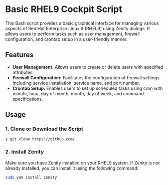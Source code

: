 # Basic RHEL9 Cockpit Script

This Bash script provides a basic graphical interface for managing various aspects of Red Hat Enterprise Linux 9 (RHEL9) using Zenity dialogs. It allows users to perform tasks such as user management, firewall configuration, and crontab setup in a user-friendly manner.

## Features

- **User Management:** Allows users to create or delete users with specified attributes.
- **Firewall Configuration:** Facilitates the configuration of firewall settings including service installation, service name, and port number.
- **Crontab Setup:** Enables users to set up scheduled tasks using cron with minute, hour, day of month, month, day of week, and command specifications.

## Usage

### 1. Clone or Download the Script
```
$ git clone https://github.com/
```
### 2. Install Zenity

Make sure you have Zenity installed on your RHEL9 system. If Zenity is not already installed, you can install it using the following command:

```bash
sudo yum install zenity
